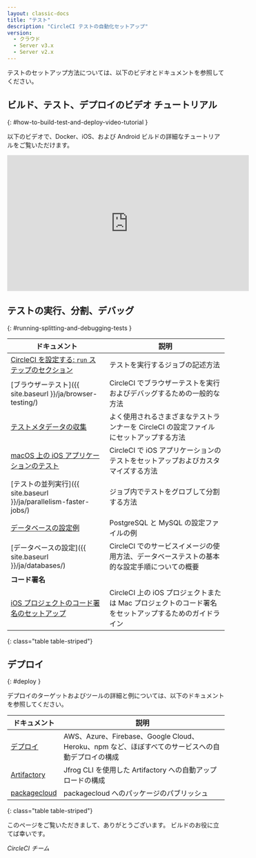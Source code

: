 ```yaml
---
layout: classic-docs
title: "テスト"
description: "CircleCI テストの自動化セットアップ"
version:
  - クラウド
  - Server v3.x
  - Server v2.x
---
```


テストのセットアップ方法については、以下のビデオとドキュメントを参照してください。

## ビルド、テスト、デプロイのビデオ チュートリアル
{: #how-to-build-test-and-deploy-video-tutorial }

以下のビデオで、Docker、iOS、および Android ビルドの詳細なチュートリアルをご覧いただけます。
<div class="video-wrapper">
  <iframe width="560" height="315" src="https://www.youtube.com/embed/Qp-BA9e0TnA" frameborder="0" allowfullscreen></iframe>
</div>

## テストの実行、分割、デバッグ
{: #running-splitting-and-debugging-tests }

| ドキュメント                                                         | 説明                                                            |
| -------------------------------------------------------------- | ------------------------------------------------------------- |
| <a href="{{ site.baseurl }}/ja/configuration-reference/#run">CircleCI を設定する: `run` ステップのセクション</a>                                      | テストを実行するジョブの記述方法                                              |
| [ブラウザーテスト]({{ site.baseurl }}/ja/browser-testing/)         | CircleCI でブラウザーテストを実行およびデバッグするための一般的な方法                       |
| <a href="{{ site.baseurl }}/ja/collect-test-data/">テストメタデータの収集</a>                                      | よく使用されるさまざまなテストランナーを CircleCI の設定ファイルにセットアップする方法              |
| <a href="{{ site.baseurl }}/ja/testing-ios/">macOS 上の iOS アプリケーションのテスト</a>                                      | CircleCI で iOS アプリケーションのテストをセットアップおよびカスタマイズする方法               |
| [テストの並列実行]({{ site.baseurl }}/ja/parallelism-faster-jobs/) | ジョブ内でテストをグロブして分割する方法                                          |
| <a href="{{ site.baseurl }}/ja/postgres-config/">データベースの設定例</a>                                      | PostgreSQL と MySQL の設定ファイルの例                                  |
| [データベースの設定]({{ site.baseurl }}/ja/databases/)              | CircleCI  でのサービスイメージの使用方法、データベーステストの基本的な設定手順についての概要           |
| **コード署名**                                                      |                                                               |
| <a href="{{ site.baseurl }}/ja/ios-codesigning/">iOS プロジェクトのコード署名のセットアップ</a>                                      | CircleCI  上の iOS プロジェクトまたは Mac プロジェクトのコード署名をセットアップするためのガイドライン |
{: class="table table-striped"}

## デプロイ
{: #deploy }

デプロイのターゲットおよびツールの詳細と例については、以下のドキュメントを参照してください。

| ドキュメント                    | 説明                                                                  |
| ------------------------- | ------------------------------------------------------------------- |
| <a href="{{ site.baseurl }}/ja/deployment-integrations/">デプロイ</a> | AWS、Azure、Firebase、Google Cloud、Heroku、npm など、ほぼすべてのサービスへの自動デプロイの構成 |
| <a href="{{ site.baseurl }}/ja/artifactory/">Artifactory</a> | Jfrog CLI を使用した Artifactory への自動アップロードの構成                           |
| <a href="{{ site.baseurl }}/ja/packagecloud/">packagecloud</a> | packagecloud へのパッケージのパブリッシュ                                         |
{: class="table table-striped"}

このページをご覧いただきまして、ありがとうございます。 ビルドのお役に立てば幸いです。

_CircleCI チーム_
